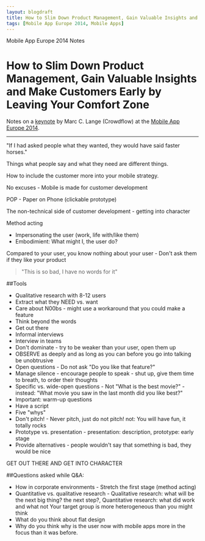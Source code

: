 ```yaml
---
layout: blogdraft
title: How to Slim Down Product Management, Gain Valuable Insights and Make Customers Early by Leaving Your Comfort Zone (Marc C. Lange)
tags: [Mobile App Europe 2014, Mobile Apps]
---
```


Mobile App Europe 2014 Notes

How to Slim Down Product Management, Gain Valuable Insights and Make Customers Early by Leaving Your Comfort Zone
===
Notes on a [keynote](http://mobileappeurope.com/talks/keynote-mobile-customer-development/ "How to Slim Down Product Management, Gain Valuable Insights and Make Customers Early by Leaving Your Comfort Zone")
by Marc C. Lange (Crowdflow) 
at the [Mobile App Europe 2014](http://mobileappeurope.com/).

---
"If I had asked people what they wanted, they would have said faster horses."

Things what people say and what they need are different things.

How to include the customer more into your mobile strategy.

No excuses - Mobile is made for customer development

POP - Paper on Phone (clickable prototype)

The non-technical side of customer development - getting into character

Method acting
* Impersonating the user (work, life with/like them)
* Embodimient: What might I, the user do?

Compared to your user, you know nothing about your user - Don't ask them if they like your product
> "This is so bad, I have no words for it"

##Tools
* Qualitative research with 8-12 users
* Extract what they NEED vs. want
* Care about N00bs - might use a workaround that you could make a feature
* Think beyond the words
* Get out there
* Informal interviews
* Interview in teams
* Don't dominate - try to be weaker than your user, open them up
* OBSERVE as deeply and as long as you can before you go into talking be unobtrusive 
* Open questions - Do not ask "Do you like that feature?"
* Manage silence - encourage people to speak - shut up, give them time to breath, to order their thoughts
* Specific vs. wide-open questions -  Not "What is the best movie?" - instead: "What movie you saw in the last month did you like best?"
* Important: warm-up questions
* Have a script
* Five "whys"
* Don't pitch! - Never pitch, just do not pitch! not: You will have fun, it totally rocks
* Prototype vs. presentation - presentation: description, prototype: early stage
* Provide alternatives - people wouldn't say that something is bad, they would be nice

GET OUT THERE AND GET INTO CHARACTER

##Questions asked while Q&A:

* How in corporate environments - Stretch the first stage (method acting)
* Quantitative vs. qualitative research - Qualitative research: what will be the next big thing? the next step?, Quantitative research: what did work and what not
Your target group is more heterogeneous than you might think
* What do you think about flat design
* Why do you think why is the user now with mobile apps more in the focus than it was before.
